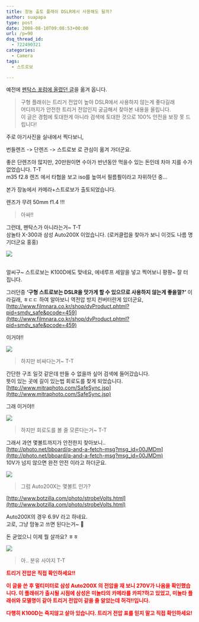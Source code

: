 ```yaml
---
title: 장농 출토 플래쉬 DSLR에서 사용해도 될까?
author: suapapa
type: post
date: 2008-08-10T09:08:53+00:00
url: /p=90
dsq_thread_id:
  - 722490321
categories:
  - Camera
tags:
  - 스트로보

---
```

예전에 [펜탁스 포럼에 올렸던 글][1]을 옮겨 옵니다.

> 구형 플래쉬는 트리거 전압이 높아 DSLR에서 사용하지 않는게 좋다길래  
> 어디까지가 안전한 트리거 전압인지 궁금해서 찾아본 내용을 올립니다.  
> 이 글은 경험에 토대한게 아니라 검색에 토대한 것으로 100% 안전을 보장 못 드립니다!

주로 아기사진을 실내에서 찍다보니,

  
번들렌즈 -> 단렌즈 -> 스트로보 로 관심이 옮겨 가더군요.

좋은 단렌즈야 많지만, 20만원이면 수아가 반년동안 먹을수 있는 돈인데 차마 지를 수가 없었습니다. T-T  
m35 f2.8 렌즈 에서 타협을 보고 iso를 높여서 필름퓔이라고 자위하던 중&#8230;

본가 장농에서 카메라+스트로보가 출토되었습니다.

렌즈가 무려 50mm f1.4 !!!

> 아싸!!

<span id="zboard">그런데, 펜탁스가 아니라는거~ T-T<br /> 삼놀타 X-300과 삼성 Auto200X 이었습니다. (로커클럽을 찾아가 보니 이것도 나름 명기더군요 홍홍)<br /> </span>

![](https://homin.dev/asset/blog/2008/08/auto200x.jpg)

<span id="zboard"><br /> 얼씨구~ 스트로보는 K100D에도 맞네요, 에네루프 세알을 넣고 찍어보니 팡팡~ 잘 터집니다.</span>

<span id="zboard">그러던중 <strong>&#8216;구형 스트로보는 DSLR을 맛가게 할 수 있으므로 사용하지 않는게 좋을껄?&#8217;</strong> 이라길래, ㅎㄷㄷ 하여 알아보니 역전압 방지 컨버터란게 있더군요,<br /> [http://www.filmnara.co.kr/shop/dvProduct.phtml?pid=smdv_safe&pcode=459](http://www.filmnara.co.kr/shop/dvProduct.phtml?pid=smdv_safe&pcode=459)<br /> </span>

 <span id="zboard">이거야!!</span>

![](https://homin.dev/asset/blog/2008/08/surprise.jpg)

> <span id="zboard">하지만 비싸다는거~ T-T</span>

간단한 구조 일것 같은데 만들 수 없을까 싶어 검색에 들어갔습니다.  
뜻이 있는 곳에 길이 있는법 회로도를 찾게 되었습니다.  
[http://www.mitraphoto.com/SafeSync.jsp](http://www.mitraphoto.com/SafeSync.jsp)

그래 이거야!!

![](https://homin.dev/asset/blog/2008/08/stupid.jpg)

> <span id="zboard">하지만 회로도를 볼 줄 모른다는거~ T-T</span>

그래서 과연 몇볼트까지가 안전한지 찾아보니..  
[http://photo.net/bboard/q-and-a-fetch-msg?msg_id=00JMDm](http://photo.net/bboard/q-and-a-fetch-msg?msg_id=00JMDm)  
10V가 넘지 않으면 완전 안전 이라고 하더군요.

![](https://homin.dev/asset/blog/2008/08/think.jpg)

> <span id="zboard">그럼 Auto200X는 몇볼트 인가?</span>  
> <span id="zboard"></span>

 <span id="zboard">[http://www.botzilla.com/photo/strobeVolts.html](http://www.botzilla.com/photo/strobeVolts.html)</span>

Auto200X의 경우 6.9V 라고 하네요.  
고로, 그냥 맘놓고 쓰면 된다는거~ 🙂

돈 굳었으니 이제 뭘 살까요? ㅎㅎ

![](https://homin.dev/asset/blog/2008/08/eat.JPG)

> <span id="zboard">아.. 분유 사야지 T-T</span>

<font color="#ff0000"><strong>트리거 전압은 직접 확인하세요!!</strong></font>

<font color="#ff0000"><strong>이 글을 쓴 후 멀티미터로 삼성 Auto200X 의 전압을 재 보니 270V가 나옴을 확인했습니다. 이 플래쉬가 출시될 시점에 삼성은 미놀타의 카메라를 카피?하고 있었고, 미놀타 플래쉬와 모델명이 같아 트리거 전압이 같을 줄 알았는데 허걱!!입니다.</strong></font>

<font color="#ff0000"><strong>다행히 K100D는 죽지않고 살아 있습니다. 트리거 전압 표를 믿지 말고 직접 확인하세요!</strong></font>

 [1]: http://www.penfo.co.kr/bbs/view.php?id=study&page=1&sn1=&divpage=1&si=off&sn=off&ss=on&sc=off&keyword=%C0%E5%B3%F3&select_arrange=headnum&desc=asc&no=101